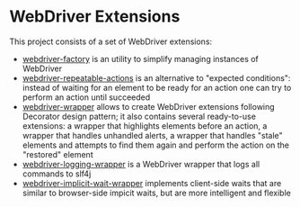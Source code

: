 WebDriver Extensions
====================

This project consists of a set of WebDriver extensions:

* [webdriver-factory](https://github.com/barancev/webdriver-extensions/wiki/WebDriver-Factory) is an utility to simplify managing instances of WebDriver
* [webdriver-repeatable-actions](https://github.com/barancev/webdriver-extensions/wiki/WebDriver-Repeatable-Actions) is an alternative to "expected conditions": instead of waiting for an element to be ready for an action one can try to perform an action until succeeded
* [webdriver-wrapper](https://github.com/barancev/webdriver-extensions/wiki/WebDriver-Wrapper) allows to create WebDriver extensions following Decorator design pattern; it also contains several ready-to-use extensions: a wrapper that highlights elements before an action, a wrapper that handles unhandled alerts, a wrapper that handles "stale" elements and attempts to find them again and perform the action on the "restored" element
* [webdriver-logging-wrapper](https://github.com/barancev/webdriver-extensions/wiki/WebDriver-Logging-Wrapper) is a WebDriver wrapper that logs all commands to slf4j
* [webdriver-implicit-wait-wrapper](https://github.com/barancev/webdriver-extensions/wiki/WebDriver-Implicit-Wait-Wrapper) implements client-side waits that are similar to browser-side impicit waits, but are more intelligent and flexible
